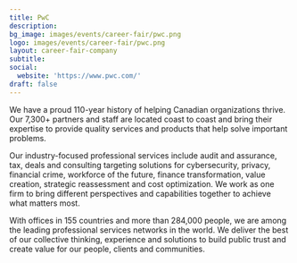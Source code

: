 ```yaml
---
title: PwC
description: 
bg_image: images/events/career-fair/pwc.png
logo: images/events/career-fair/pwc.png
layout: career-fair-company
subtitle: 
social:
  website: 'https://www.pwc.com/'
draft: false
---
```

We have a proud 110-year history of helping Canadian organizations thrive. Our 7,300+ partners and staff are located coast to coast and bring their expertise to provide quality services and products that help solve important problems.

Our industry-focused professional services include audit and assurance, tax, deals and consulting targeting solutions for cybersecurity, privacy, financial crime, workforce of the future, finance transformation, value creation, strategic reassessment and cost optimization. We work as one firm to bring different perspectives and capabilities together to achieve what matters most.

With offices in 155 countries and more than 284,000 people, we are among the leading professional services networks in the world. We deliver the best of our collective thinking, experience and solutions to build public trust and create value for our people, clients and communities.
